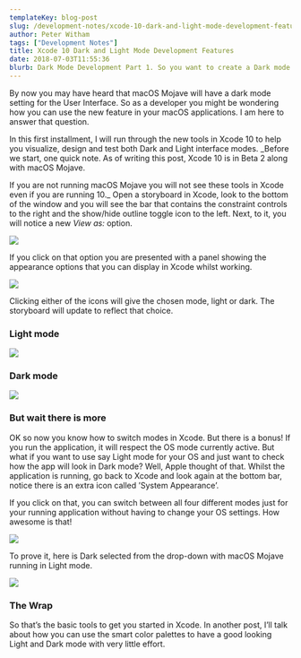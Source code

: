 ```yaml
---
templateKey: blog-post
slug: /development-notes/xcode-10-dark-and-light-mode-development-features/
author: Peter Witham
tags: ["Development Notes"]
title: Xcode 10 Dark and Light Mode Development Features
date: 2018-07-03T11:55:36
blurb: Dark Mode Development Part 1. So you want to create a Dark mode for your macOS app. OK Here is the rundown on Xcode 10 tools to do just that.
---
```


By now you may have heard that macOS Mojave will have a dark mode setting for the User Interface. So as a developer you might be wondering how you can use the new feature in your macOS applications. I am here to answer that question.

In this first installment, I will run through the new tools in Xcode 10 to help you visualize, design and test both Dark and Light interface modes. _Before we start, one quick note. As of writing this post, Xcode 10 is in Beta 2 along with macOS Mojave.

If you are not running macOS Mojave you will not see these tools in Xcode even if you are running 10._ Open a storyboard in Xcode, look to the bottom of the window and you will see the bar that contains the constraint controls to the right and the show/hide outline toggle icon to the left. Next, to it, you will notice a new _View as:_ option.

![](https://peterwitham.com/wp-content/uploads/2018/07/Screen_cap_2018-07-03_12-54-40_AM.png)

If you click on that option you are presented with a panel showing the appearance options that you can display in Xcode whilst working.

![](https://peterwitham.com/wp-content/uploads/2018/07/Screen_cap_2018-07-03_12-55-23_AM.png)

Clicking either of the icons will give the chosen mode, light or dark. The storyboard will update to reflect that choice.

### Light mode

![](https://peterwitham.com/wp-content/uploads/2018/07/Screen_cap_2018-07-03_12-55-58_AM-squashed.jpg)

### Dark mode

![](https://peterwitham.com/wp-content/uploads/2018/07/Screen_cap_2018-07-03_12-56-08_AM-squashed.jpg)

### But wait there is more

OK so now you know how to switch modes in Xcode. But there is a bonus! If you run the application, it will respect the OS mode currently active. But what if you want to use say Light mode for your OS and just want to check how the app will look in Dark mode? Well, Apple thought of that. Whilst the application is running, go back to Xcode and look again at the bottom bar, notice there is an extra icon called ’System Appearance’.

If you click on that, you can switch between all four different modes just for your running application without having to change your OS settings. How awesome is that!

![](https://peterwitham.com/wp-content/uploads/2018/07/Screen_cap_2018-07-03_12-58-57_AM-squashed.jpg)

To prove it, here is Dark selected from the drop-down with macOS Mojave running in Light mode.

![](https://peterwitham.com/wp-content/uploads/2018/07/Screen_cap_2018-07-03_01-00-03_AM-squashed.jpg)

### The Wrap

So that’s the basic tools to get you started in Xcode. In another post, I’ll talk about how you can use the smart color palettes to have a good looking Light and Dark mode with very little effort.
